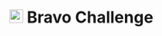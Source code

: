 # <img src="https://avatars1.githubusercontent.com/u/7063040?v=4&s=200.jpg" alt="Hurb" width="24" /> Bravo Challenge

